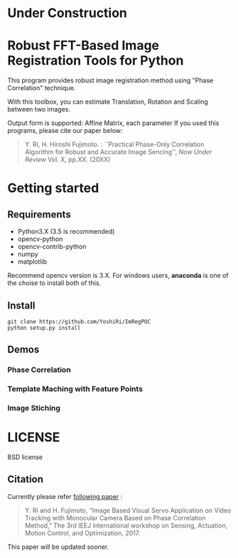 # Under Construction

# Robust FFT-Based Image Registration Tools for Python
This program provides robust image registration method using "Phase Correlation" technique.

With this toolbox, you can estimate 
Translation, Rotation and Scaling between two images.

Output form is supported: Affine Matrix, each parameter
If you used this programs, please cite our paper below:

>  Y. Ri, H. Hiroshi Fujimoto. : \`\`Practical Phase-Only Correlation Algorithm for Robust and Accurate Image Sencing'', <i> Now Under Review </i> Vol. X, pp.XX. (20XX) 

# Getting started 
## Requirements
- Python3.X (3.5 is recommended)
- opencv-python
- opencv-contrib-python
- numpy
- matplotlib

Recommend opencv version is 3.X.
For windows users, **anaconda** is one of the choise to install both of this.

## Install

```
git clone https://github.com/YoshiRi/ImRegPOC
python setup.py install
```

## Demos

### Phase Correlation

### Template Maching with Feature Points

### Image Stiching


# LICENSE
BSD license

## Citation
Currently please refer [following paper](http://hflab.k.u-tokyo.ac.jp/papers/2017/SAMCON2017_ri.pdf)
:
> Y. Ri and H. Fujimoto, “Image Based Visual Servo Application on Video Tracking with Monocular Camera Based on Phase Correlation Method,” The 3rd IEEJ international workshop on Sensing, Actuation, Motion Control, and Optimization, 2017.

This paper will be updated sooner.

